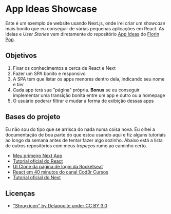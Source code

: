 # App Ideas Showcase

Este é um exemplo de website usando Next.js, onde irei criar um *showcase* mais bonito que eu conseguir de várias pequenas aplicações em React. As ideias e *User Stories* vem diretamente do repositório [App Ideas](https://github.com/florinpop17/app-ideas) do [Florin Pop](https://github.com/florinpop17).

## Objetivos

1. Fixar os conhecimentos a cerca de React e Next
2. Fazer um SPA bonito e responsivo
3. A SPA tem que listar os apps menores dentro dela, indicando seu nome e *tier*
4. Cada app terá sua "página" própria. **Bonus** se eu conseguir implementar uma transição bonita entre um app e outro ou a homepage
5. O usuário poderar filtrar e mudar a forma de exibição dessas apps

## Bases do projeto

Eu não sou do tipo que se arrisca do nada numa coisa nova. Eu olhei a documentação de boa parte do que estou usando aqui e fiz alguns tutoriais ao longo da semana antes de tentar fazer algo sozinho. Abaixo está a lista de outros repositórios com meus *tropeços* rumo ao caminho certo.

* [Meu primeiro Next App](https://github.com/ClausRT/first-nextjs-app)
* [Tutorial oficial do React](https://github.com/ClausRT/react-tick-tack-toe)
* [UI Clone da página de login da Rocketseat](https://github.com/ClausRT/skylabnext)
* [React em 40 minutos do canal Cod3r Cursos](https://github.com/ClausRT/fundamentos-react)
* [Tutorial oficial do Next](https://github.com/ClausRT/nextjs-blog)

## Licenças

* ["Shrug icon" by Delapouite under CC BY 3.0](https://game-icons.net/1x1/delapouite/shrug.html)
